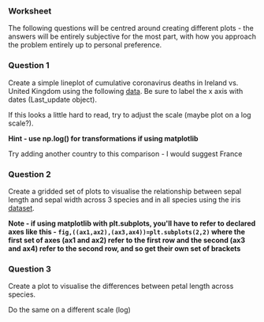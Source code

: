 
### Worksheet 

The following questions will be centred around creating different plots - the answers will be entirely subjective for the most part, with how you approach the problem entirely up to personal preference. 

### Question 1

Create a simple lineplot of cumulative coronavirus deaths in Ireland vs. United Kingdom using the following [data](https://raw.githubusercontent.com/CSSEGISandData/COVID-19/web-data/data/cases_time.csv). Be sure to label the x axis with dates (Last_update object). 


If this looks a little hard to read, try to adjust the scale (maybe plot on a log scale?). 


**Hint - use np.log() for transformations if using matplotlib**

Try adding another country to this comparison - I would suggest France

### Question 2 


Create a gridded set of plots to visualise the relationship between sepal length and sepal width across 3 species and in all species using the iris [dataset](https://raw.githubusercontent.com/mwaskom/seaborn-data/master/iris.csv). 

**Note - if using matplotlib with plt.subplots, you'll have to refer to declared axes like this - 
`fig,((ax1,ax2),(ax3,ax4))=plt.subplots(2,2)` where the first set of axes (ax1 and ax2) refer to the first row and the second (ax3 and ax4) refer to the second row, and so get their own set of brackets**

### Question 3

Create a plot to visualise the differences between petal length across species.

Do the same on a different scale (log)

